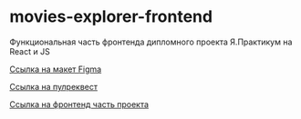 # movies-explorer-frontend
Функциональная часть фронтенда дипломного проекта Я.Практикум на React и JS

[Ссылка на макет Figma](https://disk.yandex.ru/d/l8IpsoxpArjS9Q)

[Ссылка на пулреквест](https://github.com/DangerBadger/movies-explorer-frontend/pull/2)

[Ссылка на фронтенд часть проекта](https://movies-explorer.ckg.nomoredomains.monster/)

